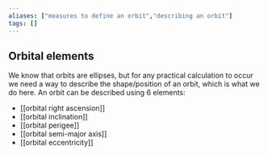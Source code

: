 ```yaml
---
aliases: ["measures to define an orbit","describing an orbit"]
tags: []
---
```


## Orbital elements

We know that orbits are ellipses, but for any practical calculation to occur we need a way to describe the shape/position of an orbit, which is what we do here. An orbit can be described using 6 elements:
- [[orbital right ascension]]
- [[orbital inclination]]
- [[orbital perigee]]
- [[orbital semi-major axis]]
- [[orbital eccentricity]]



